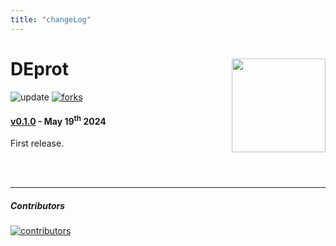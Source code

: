 ```yaml
---
title: "changeLog"
---
```


# DEprot [<img src="https://sebastian-gregoricchio.github.io/DEprot/DEprot_logo.svg" align="right" height = 150/>](https://sebastian-gregoricchio.github.io/DEprot)
![update](https://badges.pufler.dev/updated/sebastian-gregoricchio/DEprot)
[![forks](https://img.shields.io/github/forks/sebastian-gregoricchio/DEprot?style=social)](https://github.com/sebastian-gregoricchio/DEprot/fork)


#### [v0.1.0](https://github.com/sebastian-gregoricchio/DEprot/releases/tag/0.1.0) - May 19<sup>th</sup> 2024
First release.



<br />
<br />

-----------------------------------------------------------------------

##### Contributors
[![contributors](https://badges.pufler.dev/contributors/sebastian-gregoricchio/DEprot?size=50&padding=5&bots=true)](https://sebastian-gregoricchio.github.io/)
